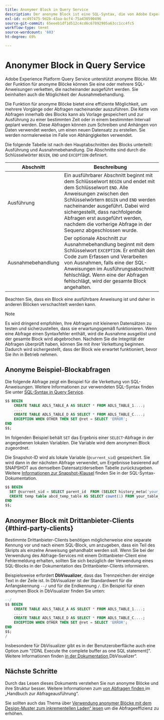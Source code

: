 ```yaml
---
title: Anonymer Block in Query Service
description: Der anonyme Block ist eine SQL-Syntax, die von Adobe Experience Platform Query Service unterstützt wird und mit der Abfragen effizient ausgeführt werden können.
exl-id: ec497475-9d2b-43aa-bcf4-75a430590496
source-git-commit: 65eeeb1df1d512c4cd6c67892905a63cc1cc4fc5
workflow-type: tm+mt
source-wordcount: '603'
ht-degree: 69%

---
```


# Anonymer Block in Query Service

Adobe Experience Platform Query Service unterstützt anonyme Blöcke. Mit der Funktion für anonyme Blöcke können Sie eine oder mehrere SQL-Anweisungen verketten, die nacheinander ausgeführt werden. Sie beinhalten auch die Möglichkeit der Ausnahmebehandlung.

Die Funktion für anonyme Blöcke bietet eine effiziente Möglichkeit, um mehrere Vorgänge oder Abfragen nacheinander auszuführen. Die Kette von Abfragen innerhalb des Blocks kann als Vorlage gespeichert und zur Ausführung zu einer bestimmten Zeit oder in einem bestimmten Intervall geplant werden. Diese Abfragen können zum Schreiben und Anhängen von Daten verwendet werden, um einen neuen Datensatz zu erstellen. Sie werden normalerweise im Falle von Abhängigkeiten verwendet.

Die folgende Tabelle ist nach den Hauptabschnitten des Blocks unterteilt: Ausführung und Ausnahmebehandlung. Die Abschnitte sind durch die Schlüsselwörter `BEGIN`, `END` und `EXCEPTION` definiert.

| Abschnitt | Beschreibung |
|---|---|
| Ausführung | Ein ausführbarer Abschnitt beginnt mit dem Schlüsselwort `BEGIN` und endet mit dem Schlüsselwort `END`. Alle Anweisungen zwischen den Schlüsselwörtern `BEGIN` und `END` werden nacheinander ausgeführt. Dabei wird sichergestellt, dass nachfolgende Abfragen erst ausgeführt werden, nachdem die vorherige Abfrage in der Sequenz abgeschlossen wurde. |
| Ausnahmebehandlung | Der optionale Abschnitt zur Ausnahmebehandlung beginnt mit dem Schlüsselwort `EXCEPTION`. Er enthält den Code zum Erfassen und Verarbeiten von Ausnahmen, falls eine der SQL-Anweisungen im Ausführungsabschnitt fehlschlägt. Wenn eine der Abfragen fehlschlägt, wird der gesamte Block angehalten. |

Beachten Sie, dass ein Block eine ausführbare Anweisung ist und daher in anderen Blöcken verschachtelt werden kann.

>[!NOTE]
>
> Es wird dringend empfohlen, Ihre Abfragen mit kleineren Datensätzen zu testen und sicherzustellen, dass sie erwartungsgemäß funktionieren. Wenn eine Abfrage einen Syntaxfehler enthält, wird die Ausnahme ausgelöst und der gesamte Block wird abgebrochen. Nachdem Sie die Integrität der Abfragen überprüft haben, können Sie mit ihrer Verkettung beginnen. Dadurch wird sichergestellt, dass der Block wie erwartet funktioniert, bevor Sie ihn in Betrieb nehmen.

## Anonyme Beispiel-Blockabfragen

Die folgende Abfrage zeigt ein Beispiel für die Verkettung von SQL-Anweisungen. Weitere Informationen zur verwendeten SQL-Syntax finden Sie unter [SQL-Syntax in Query Service](../sql/syntax.md).

```SQL
$$ BEGIN
    CREATE TABLE ADLS_TABLE_A AS SELECT * FROM ADLS_TABLE_1....;
    ....
    CREATE TABLE ADLS_TABLE_D AS SELECT * FROM ADLS_TABLE_C....; 
    EXCEPTION WHEN OTHER THEN SET @ret = SELECT 'ERROR';
END
$$;
```

Im folgenden Beispiel behält `SET` das Ergebnis einer `SELECT`-Abfrage in der angegebenen lokalen Variablen. Die Variable wird dem anonymen Block zugeordnet.

Die Snapshot-ID wird als lokale Variable (`@current_sid`) gespeichert. Sie wird dann in der nächsten Abfrage verwendet, um Ergebnisse basierend auf SNAPSHOT aus demselben Datensatz/derselben Tabelle zurückzugeben. Weitere [Informationen zur Snapshot-Klausel](../sql/syntax.md#SNAPSHOT-clause) finden Sie in der SQL-Syntax-Dokumentation.

```SQL
$$ BEGIN                                             
  SET @current_sid = SELECT parent_id  FROM (SELECT history_meta('your_table_name')) WHERE  is_current = true;
  CREATE temp table abcd_temp_table AS SELECT count(1) FROM your_table_name  SNAPSHOT SINCE @current_sid;                                                                                           
END
$$;
```

## Anonymer Block mit Drittanbieter-Clients {#third-party-clients}

Bestimmte Drittanbieter-Clients benötigen möglicherweise eine separate Kennung vor und nach einem SQL-Block, um anzugeben, dass ein Teil des Skripts als einzelne Anweisung gehandhabt werden soll. Wenn Sie bei der Verwendung des Abfrage-Services mit einem Drittanbieter-Client eine Fehlermeldung erhalten, sollten Sie sich bezüglich der Verwendung eines SQL-Blocks in der Dokumentation des Drittanbieter-Clients informieren.

Beispielsweise erfordert **DbVisualizer**, dass das Trennzeichen der einzige Text in der Zeile ist. In DbVisualizer ist der Standardwert für die Anfangskennung `--/` und für die Endkennung `/`. Ein Beispiel für einen anonymen Block in DbVisualizer finden Sie unten:

```SQL
--/
$$ BEGIN
    CREATE TABLE ADLS_TABLE_A AS SELECT * FROM ADLS_TABLE_1....;
    ....
    CREATE TABLE ADLS_TABLE_D AS SELECT * FROM ADLS_TABLE_C....;
    EXCEPTION WHEN OTHER THEN SET @ret = SELECT 'ERROR';
END
$$;
/
```

Insbesondere für DbVisualizer gibt es in der Benutzeroberfläche auch eine Option zum &quot;[!DNL Execute the complete buffer as one SQL statement]&quot;. Weitere Informationen finden [ in der Dokumentation ](https://confluence.dbvis.com/display/UG120/Executing+Complex+Statements#ExecutingComplexStatements-UsingExecuteBuffer)DbVisualizer“.

## Nächste Schritte

Durch das Lesen dieses Dokuments verstehen Sie nun anonyme Blöcke und ihre Struktur besser. Weitere Informationen zum [ von Abfragen finden ](../best-practices/writing-queries.md) im „Handbuch zur Abfrageausführung“.

Sie sollten auch das Thema über [Verwendung anonymer Blöcke mit dem Design-Muster zum inkrementellen Laden“ lesen](./incremental-load.md) um die Abfrageeffizienz zu erhöhen.
